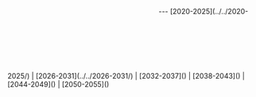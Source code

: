 <div class="cleanslate w24tz-current-time w24tz-middle" style="display: inline-block !important; visibility: hidden !important; min-width:300px !important; min-height:145px !important;"><p><a href="//24timezones.com/Balikpapan/time" style="text-decoration: none" class="clock24" id="tz24-1612500655-c1434-eyJob3VydHlwZSI6MTIsInNob3dkYXRlIjoiMSIsInNob3dzZWNvbmRzIjoiMSIsImNvbnRhaW5lcl9pZCI6ImNsb2NrX2Jsb2NrX2NiNjAxY2NlYWY0ZTUxYyIsInR5cGUiOiJkYiIsImxhbmciOiJlbiJ9" title="Balikpapan time now" target="_blank" rel="nofollow">Balikpapan Time</a></p><div id="clock_block_cb601cceaf4e51c"></div></div>
<script type="text/javascript" src="//w.24timezones.com/l.js" async></script>
---
[2020-2025](../../2020-2025/)
|
[2026-2031](../../2026-2031/)
|
[2032-2037]()
|
[2038-2043]()
|
[2044-2049]()
|
[2050-2055]()

